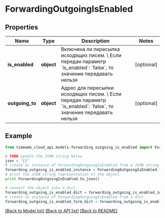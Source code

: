 # ForwardingOutgoingIsEnabled


## Properties
Name | Type | Description | Notes
------------ | ------------- | ------------- | -------------
**is_enabled** | **object** | Включена ли пересылка исходящих писем. \\  Если передан параметр &#x60;is_enabled&#x60;: &#x60;false&#x60;, то значение передавать нельзя | [optional] 
**outgoing_to** | **object** | Адрес для пересылки исходящих писем. \\  Если передан параметр &#x60;is_enabled&#x60;: &#x60;false&#x60;, то значение передавать нельзя | [optional] 

## Example

```python
from timeweb_cloud_api.models.forwarding_outgoing_is_enabled import ForwardingOutgoingIsEnabled

# TODO update the JSON string below
json = "{}"
# create an instance of ForwardingOutgoingIsEnabled from a JSON string
forwarding_outgoing_is_enabled_instance = ForwardingOutgoingIsEnabled.from_json(json)
# print the JSON string representation of the object
print ForwardingOutgoingIsEnabled.to_json()

# convert the object into a dict
forwarding_outgoing_is_enabled_dict = forwarding_outgoing_is_enabled_instance.to_dict()
# create an instance of ForwardingOutgoingIsEnabled from a dict
forwarding_outgoing_is_enabled_form_dict = forwarding_outgoing_is_enabled.from_dict(forwarding_outgoing_is_enabled_dict)
```
[[Back to Model list]](../README.md#documentation-for-models) [[Back to API list]](../README.md#documentation-for-api-endpoints) [[Back to README]](../README.md)


